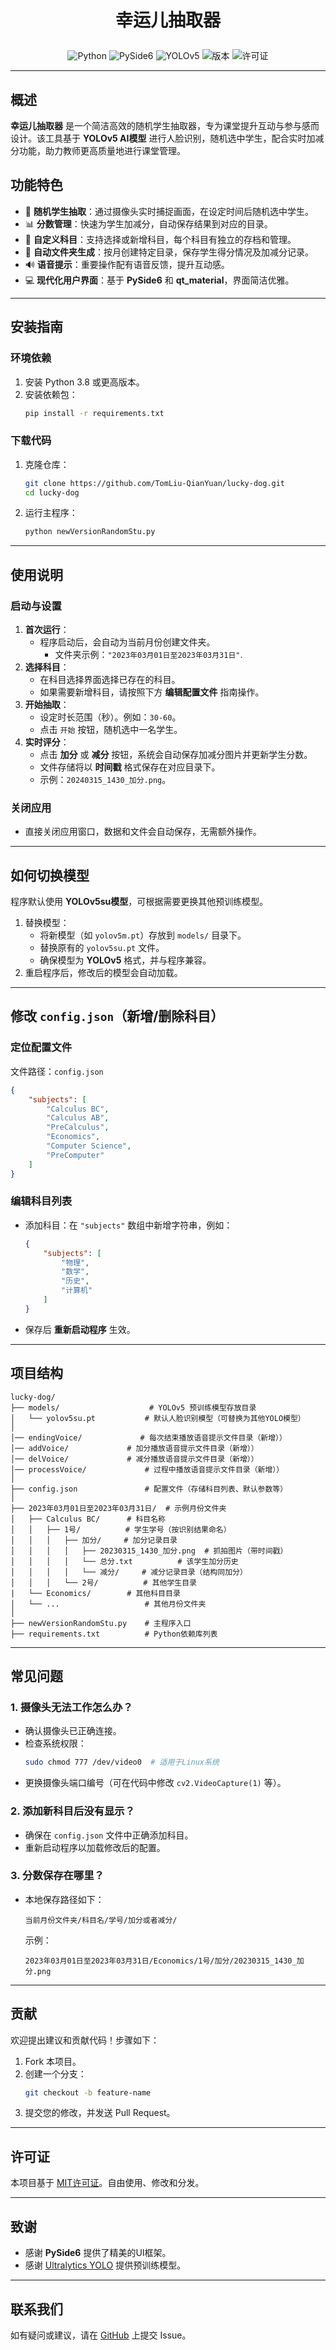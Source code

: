 # <p align="center"> 幸运儿抽取器 </p>

<div align="center">
  <img src="https://img.shields.io/badge/Python-3.8%2B-blue?logo=python" alt="Python">
  <img src="https://img.shields.io/badge/PySide6-GUI框架-green?logo=qt" alt="PySide6">
  <img src="https://img.shields.io/badge/YOLOv5-目标检测-red?logo=pytorch" alt="YOLOv5">
  <img src="https://img.shields.io/badge/版本-v5.5.5-orange" alt="版本">
  <img src="https://img.shields.io/badge/许可证-MIT-brightgreen" alt="许可证">
</div>

---
## 概述
**幸运儿抽取器** 是一个简洁高效的随机学生抽取器，专为课堂提升互动与参与感而设计。该工具基于 **YOLOv5 AI模型** 进行人脸识别，随机选中学生，配合实时加减分功能，助力教师更高质量地进行课堂管理。

## 功能特色
- 🎯 **随机学生抽取**：通过摄像头实时捕捉画面，在设定时间后随机选中学生。
- 📊 **分数管理**：快速为学生加减分，自动保存结果到对应的目录。
- 📝 **自定义科目**：支持选择或新增科目，每个科目有独立的存档和管理。
- 📂 **自动文件夹生成**：按月创建特定目录，保存学生得分情况及加减分记录。
- 🔊 **语音提示**：重要操作配有语音反馈，提升互动感。
- 💻 **现代化用户界面**：基于 **PySide6** 和 **qt_material**，界面简洁优雅。
---

## 安装指南
### **环境依赖**
1. 安装 Python 3.8 或更高版本。
2. 安装依赖包：
   ```bash
   pip install -r requirements.txt
   ```

### **下载代码**
1. 克隆仓库：
   ```bash
   git clone https://github.com/TomLiu-QianYuan/lucky-dog.git
   cd lucky-dog
   ```
2. 运行主程序：
   ```bash
   python newVersionRandomStu.py
   ```
---

## 使用说明
### **启动与设置**
1. **首次运行**：
   - 程序启动后，会自动为当前月份创建文件夹。
     - 文件夹示例：`"2023年03月01日至2023年03月31日"`.
2. **选择科目**：
   - 在科目选择界面选择已存在的科目。
   - 如果需要新增科目，请按照下方 **编辑配置文件** 指南操作。
3. **开始抽取**：
   - 设定时长范围（秒）。例如：`30-60`。
   - 点击 `开始` 按钮，随机选中一名学生。
4. **实时评分**：
   - 点击 **加分** 或 **减分** 按钮，系统会自动保存加减分图片并更新学生分数。
   - 文件存储将以 **时间戳** 格式保存在对应目录下。
   - 示例：`20240315_1430_加分.png`。

### **关闭应用**
- 直接关闭应用窗口，数据和文件会自动保存，无需额外操作。

---

## 如何切换模型
程序默认使用 **YOLOv5su模型**，可根据需要更换其他预训练模型。

1. 替换模型：
   - 将新模型（如 `yolov5m.pt`）存放到 `models/` 目录下。
   - 替换原有的 `yolov5su.pt` 文件。
   - 确保模型为 **YOLOv5** 格式，并与程序兼容。
2. 重启程序后，修改后的模型会自动加载。

---

## 修改 `config.json`（新增/删除科目）
### **定位配置文件**
文件路径：`config.json`
```json
{
    "subjects": [
        "Calculus BC",
        "Calculus AB",
        "PreCalculus",
        "Economics",
        "Computer Science",
        "PreComputer"
    ]
}
```
### **编辑科目列表**
- 添加科目：在 `"subjects"` 数组中新增字符串，例如：
  ```json
  {
      "subjects": [
          "物理",
          "数学",
          "历史",
          "计算机"
      ]
  }
  ```
- 保存后 **重新启动程序** 生效。

---

## 项目结构
```
lucky-dog/
├── models/                    # YOLOv5 预训练模型存放目录
│   └── yolov5su.pt           # 默认人脸识别模型（可替换为其他YOLO模型）
│
│── endingVoice/             # 每次结束播放语音提示文件目录（新增））
│── addVoice/             # 加分播放语音提示文件目录（新增））
│── delVoice/             # 减分播放语音提示文件目录（新增））
│── processVoice/             # 过程中播放语音提示文件目录（新增））
│
├── config.json               # 配置文件（存储科目列表、默认参数等）
│
├── 2023年03月01日至2023年03月31日/  # 示例月份文件夹
│   ├── Calculus BC/      # 科目名称
│   │   ├── 1号/          # 学生学号（按识别结果命名）
│   │   │   ├── 加分/     # 加分记录目录
│   │   │   │   ├── 20230315_1430_加分.png  # 抓拍图片（带时间戳）
│   │   │   │   └── 总分.txt          # 该学生加分历史
│   │   │   │   └── 减分/     # 减分记录目录（结构同加分）
│   │   │   └── 2号/          # 其他学生目录
|   └── Economics/        # 其他科目目录
│   └── ...                   # 其他月份文件夹
│
├── newVersionRandomStu.py    # 主程序入口
├── requirements.txt          # Python依赖库列表

```

---

## 常见问题
### **1. 摄像头无法工作怎么办？**
- 确认摄像头已正确连接。
- 检查系统权限：
  ```bash
  sudo chmod 777 /dev/video0  # 适用于Linux系统
  ```
- 更换摄像头端口编号（可在代码中修改 `cv2.VideoCapture(1)` 等）。

### **2. 添加新科目后没有显示？**
- 确保在 `config.json` 文件中正确添加科目。
- 重新启动程序以加载修改后的配置。

### **3. 分数保存在哪里？**
- 本地保存路径如下：
  ```
  当前月份文件夹/科目名/学号/加分或者减分/
  ```
  示例：
  ```
  2023年03月01日至2023年03月31日/Economics/1号/加分/20230315_1430_加分.png
  ```

---

## 贡献
欢迎提出建议和贡献代码！步骤如下：
1. Fork 本项目。
2. 创建一个分支：
   ```bash
   git checkout -b feature-name
   ```
3. 提交您的修改，并发送 Pull Request。

---

## 许可证
本项目基于 [MIT许可证](LICENSE)。自由使用、修改和分发。

---

## 致谢
- 感谢 **PySide6** 提供了精美的UI框架。
- 感谢 [Ultralytics YOLO](https://github.com/ultralytics/yolov5) 提供预训练模型。

---

## 联系我们
如有疑问或建议，请在 [GitHub](https://github.com/TomLiu-QianYuan/lucky-dog) 上提交 Issue。
